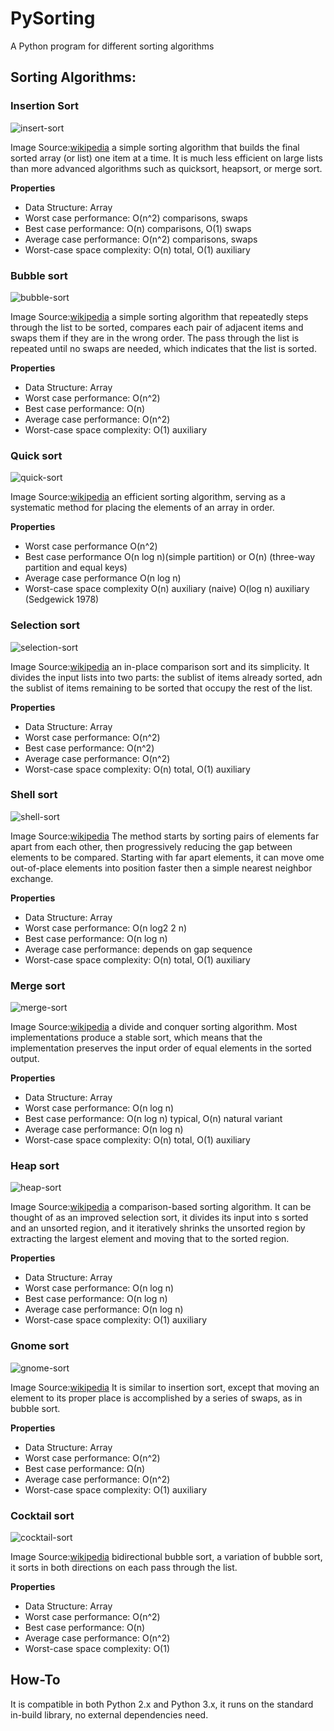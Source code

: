 # PySorting

A Python program for different sorting algorithms

## Sorting Algorithms:

### Insertion Sort

![insert-sort](./images/insert-sort.gif)

Image Source:[wikipedia](https://en.wikipedia.org/wiki/Insertion_sort) a simple sorting algorithm that builds the final sorted array (or list) one item at a time. It is much less efficient on large lists than more advanced algorithms such as quicksort, heapsort, or merge sort.

__Properties__
* Data Structure: Array
* Worst case performance:	O(n^2) comparisons, swaps
* Best case performance:	O(n) comparisons, O(1) swaps
* Average case performance:	O(n^2) comparisons, swaps
* Worst-case space complexity: O(n) total, O(1) auxiliary

### Bubble sort

![bubble-sort](./images/bubble-sort.gif)

Image Source:[wikipedia](https://en.wikipedia.org/wiki/Bubble_sort) a simple sorting algorithm that repeatedly steps through the list to be sorted, compares each pair of adjacent items and swaps them if they are in the wrong order. The pass through the list is repeated until no swaps are needed, which indicates that the list is sorted.

__Properties__
* Data Structure: Array
* Worst case performance:	O(n^2)
* Best case performance:	O(n)
* Average case performance:	O(n^2)
* Worst-case space complexity: O(1) auxiliary

### Quick sort

![quick-sort](./images/Sorting_quicksort.gif)

Image Source:[wikipedia](https://en.wikipedia.org/wiki/Quicksort) an efficient sorting algorithm, serving as a systematic method for placing the elements of an array in order.

__Properties__
* Worst case performance	O(n^2)
* Best case performance	O(n log n)(simple partition) or O(n) (three-way partition and equal keys)
* Average case performance	O(n log n)
* Worst-case space complexity  O(n) auxiliary (naive)  O(log n) auxiliary (Sedgewick 1978)

### Selection sort

![selection-sort](./images/Selection_sort.gif)

Image Source:[wikipedia](https://en.wikipedia.org/wiki/Selection_sort)  an in-place comparison sort and its simplicity. It divides the input lists into two parts: the sublist of items already sorted, adn the sublist of items remaining to be sorted that occupy the rest of the list.

__Properties__
* Data Structure: Array
* Worst case performance:	O(n^2)
* Best case performance:	O(n^2)
* Average case performance:	O(n^2)
* Worst-case space complexity: O(n) total, O(1) auxiliary

### Shell sort

![shell-sort](./images/Sorting_shellsort.gif)

Image Source:[wikipedia](https://en.wikipedia.org/wiki/Shellsort) The method starts by sorting pairs of elements far apart from each other, then progressively reducing the gap between elements to be compared. Starting with far apart elements, it can move ome out-of-place elements into position faster then a simple nearest neighbor exchange.

__Properties__
* Data Structure: Array
* Worst case performance:	O(n log2 2 n)
* Best case performance:	O(n log n)
* Average case performance:	depends on gap sequence
* Worst-case space complexity: O(n) total, O(1) auxiliary

### Merge sort

![merge-sort](./images/Merge-sort.gif)

Image Source:[wikipedia](https://en.wikipedia.org/wiki/Merge_sort) a divide and conquer sorting algorithm. Most implementations produce a stable sort, which means that the implementation preserves the input order of equal elements in the sorted output.

__Properties__
* Data Structure: Array
* Worst case performance:	O(n log n)
* Best case performance:	O(n log n) typical, O(n) natural variant
* Average case performance:	O(n log n)
* Worst-case space complexity: O(n) total, O(1) auxiliary

### Heap sort

![heap-sort](./images/Heapsort.gif)

Image Source:[wikipedia](https://en.wikipedia.org/wiki/Heapsort) a comparison-based sorting algorithm. It can be thought of as an improved selection sort, it divides its input into s sorted and an unsorted region, and it iteratively shrinks the unsorted region by extracting the largest element and moving that to the sorted region. 

__Properties__
* Data Structure: Array
* Worst case performance:	O(n log n)
* Best case performance:	O(n log n)
* Average case performance:	O(n log n)
* Worst-case space complexity: O(1) auxiliary

### Gnome sort

![gnome-sort](./images/Sorting_gnomesort.gif)

Image Source:[wikipedia](https://en.wikipedia.org/wiki/Gnome_sort) It is similar to insertion sort, except that moving an element to its proper place is accomplished by a series of swaps, as in bubble sort.

__Properties__
* Data Structure: Array
* Worst case performance:	O(n^2)
* Best case performance:	Ω(n)
* Average case performance:	O(n^2)
* Worst-case space complexity: O(1) auxiliary

### Cocktail sort

![cocktail-sort](./images/Sorting_shaker_sort.gif)

Image Source:[wikipedia](https://en.wikipedia.org/wiki/Cocktail_shaker_sort) bidirectional bubble sort, a variation of bubble sort, it sorts in both directions on each pass through the list.

__Properties__
* Data Structure: Array
* Worst case performance:	O(n^2)
* Best case performance:	O(n)
* Average case performance:	O(n^2)
* Worst-case space complexity: O(1)

## How-To

It is compatible in both Python 2.x and Python 3.x, it runs on the standard in-build library, no external dependencies need.
